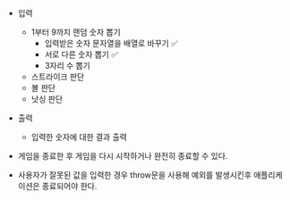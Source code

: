 - 입력
  - 1부터 9까지 랜덤 숫자 뽑기
    - 입력받은 숫자 문자열을 배열로 바꾸기 ✅
    - 서로 다른 숫자 뽑기 ✅
    - 3자리 수 뽑기
  - 스트라이크 판단
  - 볼 판단
  - 낫싱 판단
- 출력

  - 입력한 숫자에 대한 결과 출력

- 게임을 종료한 후 게임을 다시 시작하거나 완전히 종료할 수 있다.
- 사용자가 잘못된 값을 입력한 경우 throw문을 사용해 예외를 발생시킨후 애플리케이션은 종료되어야 한다.
